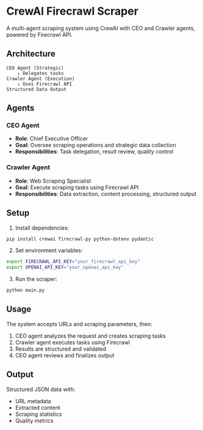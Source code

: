 # CrewAI Firecrawl Scraper

A multi-agent scraping system using CrewAI with CEO and Crawler agents, powered by Firecrawl API.

## Architecture

```
CEO Agent (Strategic)
    ↓ Delegates tasks
Crawler Agent (Execution)
    ↓ Uses Firecrawl API
Structured Data Output
```

## Agents

### CEO Agent
- **Role**: Chief Executive Officer
- **Goal**: Oversee scraping operations and strategic data collection
- **Responsibilities**: Task delegation, result review, quality control

### Crawler Agent  
- **Role**: Web Scraping Specialist
- **Goal**: Execute scraping tasks using Firecrawl API
- **Responsibilities**: Data extraction, content processing, structured output

## Setup

1. Install dependencies:
```bash
pip install crewai firecrawl-py python-dotenv pydantic
```

2. Set environment variables:
```bash
export FIRECRAWL_API_KEY="your_firecrawl_api_key"
export OPENAI_API_KEY="your_openai_api_key"
```

3. Run the scraper:
```bash
python main.py
```

## Usage

The system accepts URLs and scraping parameters, then:
1. CEO agent analyzes the request and creates scraping tasks
2. Crawler agent executes tasks using Firecrawl
3. Results are structured and validated
4. CEO agent reviews and finalizes output

## Output

Structured JSON data with:
- URL metadata
- Extracted content
- Scraping statistics
- Quality metrics